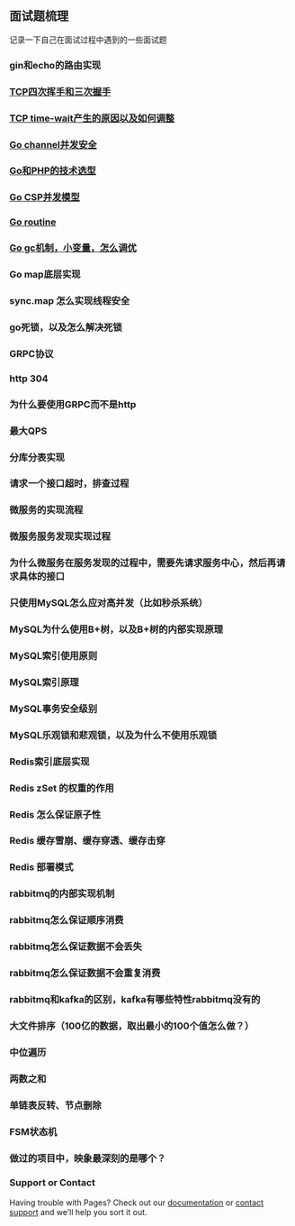 ## 面试题梳理

记录一下自己在面试过程中遇到的一些面试题

### gin和echo的路由实现

### [TCP四次挥手和三次握手](https://seosite.github.io/blog/tcp/)

### [TCP time-wait产生的原因以及如何调整](https://seosite.github.io/blog/tcp/)

### [Go channel并发安全](https://seosite.github.io/blog/go/)

### [Go和PHP的技术选型](https://seosite.github.io/blog/go/)

### [Go CSP并发模型](https://seosite.github.io/blog/go/)

### [Go routine](https://seosite.github.io/blog/go/)

### [Go gc机制，小变量，怎么调优](https://seosite.github.io/blog/go/)

### Go map底层实现

### sync.map 怎么实现线程安全

### go死锁，以及怎么解决死锁

### GRPC协议

### http 304

### 为什么要使用GRPC而不是http

### 最大QPS

### 分库分表实现

### 请求一个接口超时，排查过程

### 微服务的实现流程

### 微服务服务发现实现过程

### 为什么微服务在服务发现的过程中，需要先请求服务中心，然后再请求具体的接口

### 只使用MySQL怎么应对高并发（比如秒杀系统）

### MySQL为什么使用B+树，以及B+树的内部实现原理

### MySQL索引使用原则

### MySQL索引原理

### MySQL事务安全级别

### MySQL乐观锁和悲观锁，以及为什么不使用乐观锁

### Redis索引底层实现

### Redis zSet 的权重的作用

### Redis 怎么保证原子性

### Redis 缓存雪崩、缓存穿透、缓存击穿

### Redis 部署模式

### rabbitmq的内部实现机制

### rabbitmq怎么保证顺序消费

### rabbitmq怎么保证数据不会丢失

### rabbitmq怎么保证数据不会重复消费

### rabbitmq和kafka的区别，kafka有哪些特性rabbitmq没有的

### 大文件排序（100亿的数据，取出最小的100个值怎么做？）

### 中位遍历

### 两数之和

### 单链表反转、节点删除

### FSM状态机

### 做过的项目中，映象最深刻的是哪个？


### Support or Contact

Having trouble with Pages? Check out our [documentation](https://docs.github.com/categories/github-pages-basics/) or [contact support](https://github.com/contact) and we’ll help you sort it out.

